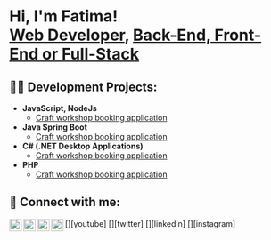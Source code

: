 <h1>Hi, I'm Fatima! <br/>
  <a href="https://github.com/boumhamdif7/fatimaboumhamdi">Web Developer</a>, 
  <a href="https://www.linkedin.com/in/fatima-boumhamdi-731386281">Back-End, Front-End or Full-Stack</a>
</h1>

<h2>👨‍💻 Development Projects:</h2>

- <b>JavaScript, NodeJs</b>
  - [Craft workshop booking application](https://github.com/boumhamdif7/projetsFatima/tree/main/Projet_Final_JavaSpringBoot)
- <b>Java Spring Boot</b>
  - [Craft workshop booking application](https://github.com/boumhamdif7/projetsFatima/tree/main/Projet_Final_JavaSpringBoot)
- <b>C# (.NET Desktop Applications)</b>
  - [Craft workshop booking application](https://github.com/boumhamdif7/projetsFatima/tree/main/Projet_Final_JavaSpringBoot)
- <b>PHP</b>
  - [Craft workshop booking application](https://github.com/boumhamdif7/projetsFatima/tree/main/Projet_Final_JavaSpringBoot)


<h2> 🤳 Connect with me:</h2>
[<img align="left" alt="JoshMadakor | YouTube" width="22px" src="https://cdn.jsdelivr.net/npm/simple-icons@v3/icons/youtube.svg" />][youtube]
[<img align="left" alt="JoshMadakor | Twitter" width="22px" src="https://cdn.jsdelivr.net/npm/simple-icons@v3/icons/twitter.svg" />][twitter]
[<img align="left" alt="JoshMadakor | LinkedIn" width="22px" src="https://cdn.jsdelivr.net/npm/simple-icons@v3/icons/linkedin.svg" />][linkedin]
[<img align="left" alt="JoshMadakor | Instagram" width="22px" src="https://cdn.jsdelivr.net/npm/simple-icons@v3/icons/instagram.svg" />][instagram]

[twitter]: https://twitter.com/joshmadakor
[youtube]: https://www.youtube.com/c/joshmadakor
[instagram]: https://www.instagram.com/joshmadakor/
[linkedin]: https://linkedin.com/in/fatima-boumhamdi-731386281


<!--
**boumhamdif7/fatimaboumhamdi** is a ✨ _special_ ✨ repository because its `README.md` (this file) appears on your GitHub profile.

Here are some ideas to get you started:

- 🔭 I’m currently working on ...
- 🌱 I’m currently learning ...
- 👯 I’m looking to collaborate on ...
- 🤔 I’m looking for help with ...
- 💬 Ask me about ...
- 📫 How to reach me: ...
- 😄 Pronouns: ...
- ⚡ Fun fact: ...
-->
